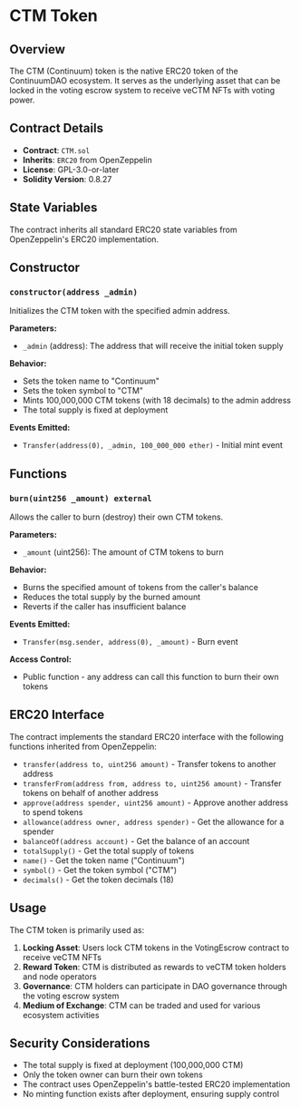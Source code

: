 # CTM Token

## Overview

The CTM (Continuum) token is the native ERC20 token of the ContinuumDAO ecosystem. It serves as the underlying asset that can be locked in the voting escrow system to receive veCTM NFTs with voting power.

## Contract Details

- **Contract**: `CTM.sol`
- **Inherits**: `ERC20` from OpenZeppelin
- **License**: GPL-3.0-or-later
- **Solidity Version**: 0.8.27

## State Variables

The contract inherits all standard ERC20 state variables from OpenZeppelin's ERC20 implementation.

## Constructor

### `constructor(address _admin)`

Initializes the CTM token with the specified admin address.

**Parameters:**
- `_admin` (address): The address that will receive the initial token supply

**Behavior:**
- Sets the token name to "Continuum"
- Sets the token symbol to "CTM"
- Mints 100,000,000 CTM tokens (with 18 decimals) to the admin address
- The total supply is fixed at deployment

**Events Emitted:**
- `Transfer(address(0), _admin, 100_000_000 ether)` - Initial mint event

## Functions

### `burn(uint256 _amount) external`

Allows the caller to burn (destroy) their own CTM tokens.

**Parameters:**
- `_amount` (uint256): The amount of CTM tokens to burn

**Behavior:**
- Burns the specified amount of tokens from the caller's balance
- Reduces the total supply by the burned amount
- Reverts if the caller has insufficient balance

**Events Emitted:**
- `Transfer(msg.sender, address(0), _amount)` - Burn event

**Access Control:**
- Public function - any address can call this function to burn their own tokens

## ERC20 Interface

The contract implements the standard ERC20 interface with the following functions inherited from OpenZeppelin:

- `transfer(address to, uint256 amount)` - Transfer tokens to another address
- `transferFrom(address from, address to, uint256 amount)` - Transfer tokens on behalf of another address
- `approve(address spender, uint256 amount)` - Approve another address to spend tokens
- `allowance(address owner, address spender)` - Get the allowance for a spender
- `balanceOf(address account)` - Get the balance of an account
- `totalSupply()` - Get the total supply of tokens
- `name()` - Get the token name ("Continuum")
- `symbol()` - Get the token symbol ("CTM")
- `decimals()` - Get the token decimals (18)

## Usage

The CTM token is primarily used as:

1. **Locking Asset**: Users lock CTM tokens in the VotingEscrow contract to receive veCTM NFTs
2. **Reward Token**: CTM is distributed as rewards to veCTM token holders and node operators
3. **Governance**: CTM holders can participate in DAO governance through the voting escrow system
4. **Medium of Exchange**: CTM can be traded and used for various ecosystem activities

## Security Considerations

- The total supply is fixed at deployment (100,000,000 CTM)
- Only the token owner can burn their own tokens
- The contract uses OpenZeppelin's battle-tested ERC20 implementation
- No minting function exists after deployment, ensuring supply control
